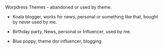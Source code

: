 Worpdress Themes - abandoned or used by theme. 

* Koala blogger, works for news, personal or something like that, bought by never used by me.

* Birthday party, News, personal or Influencer,  used by me.

* Blue poppy, theme dor influencer, blogging
